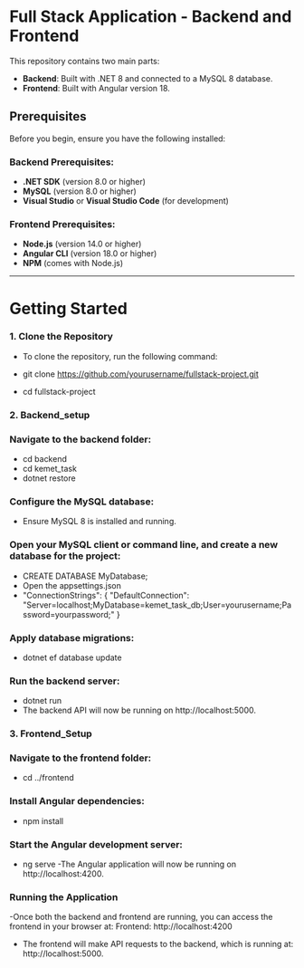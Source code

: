 # Full Stack Application - Backend and Frontend

This repository contains two main parts:

- **Backend**: Built with .NET 8 and connected to a MySQL 8 database.
- **Frontend**: Built with Angular version 18.

## Prerequisites

Before you begin, ensure you have the following installed:

### Backend Prerequisites:

- **.NET SDK** (version 8.0 or higher)
- **MySQL** (version 8.0 or higher)
- **Visual Studio** or **Visual Studio Code** (for development)

### Frontend Prerequisites:

- **Node.js** (version 14.0 or higher)
- **Angular CLI** (version 18.0 or higher)
- **NPM** (comes with Node.js)

---

# Getting Started

### 1. Clone the Repository

- To clone the repository, run the following command:

- git clone https://github.com/yourusername/fullstack-project.git

- cd fullstack-project

### 2. Backend_setup

### Navigate to the backend folder:
- cd backend
- cd kemet_task
- dotnet restore

### Configure the MySQL database:
- Ensure MySQL 8 is installed and running.

### Open your MySQL client or command line, and create a new database for the project:
- CREATE DATABASE MyDatabase;
- Open the appsettings.json
- "ConnectionStrings": {
"DefaultConnection": "Server=localhost;MyDatabase=kemet_task_db;User=yourusername;Password=yourpassword;"
}

### Apply database migrations:
- dotnet ef database update

### Run the backend server:
- dotnet run
- The backend API will now be running on http://localhost:5000.

### 3. Frontend_Setup

### Navigate to the frontend folder:
- cd ../frontend

### Install Angular dependencies:
- npm install

### Start the Angular development server:
- ng serve
-The Angular application will now be running on http://localhost:4200.

### Running the Application
-Once both the backend and frontend are running, you can access the frontend in your browser at:
Frontend: http://localhost:4200
- The frontend will make API requests to the backend, which is running at: http://localhost:5000.











